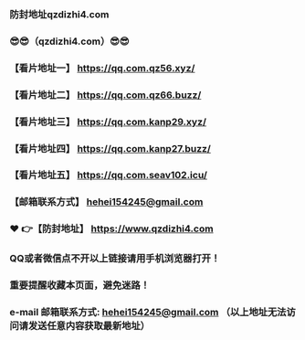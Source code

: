 ### 防封地址qzdizhi4.com
### :sunglasses::sunglasses:（qzdizhi4.com）:sunglasses::sunglasses:
### 【看片地址一】 https://qq.com.qz56.xyz/
### 【看片地址二】 https://qq.com.qz66.buzz/
### 【看片地址三】 https://qq.com.kanp29.xyz/
### 【看片地址四】 https://qq.com.kanp27.buzz/
### 【看片地址五】 https://qq.com.seav102.icu/
### 【邮箱联系方式】  hehei154245@gmail.com
### :heart: :point_right:【防封地址】  https://www.qzdizhi4.com
### QQ或者微信点不开以上链接请用手机浏览器打开！
### 重要提醒收藏本页面，避免迷路！
### e-mail 邮箱联系方式: hehei154245@gmail.com （以上地址无法访问请发送任意内容获取最新地址）
